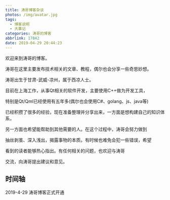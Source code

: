 ```yaml
---
title: 涛哥博客杂谈
photos: /img/avatar.jpg
tags:
  - 博客说明
  - 大事记
categories: 涛哥的博客
abbrlink: 17842
date: 2019-04-29 20:44:23
---
```


欢迎来到涛哥的博客。

涛哥在这里主要发布技术相关的文章、教程，偶尔也会分享一些奇思妙想。 

涛哥出生于甘肃-武威-凉州，属于西凉人士。

目前在上海工作，从事Qt相关的软件开发，主要使用C++做为开发工具，

特别是Qt/Qml已经使用有五年多(偶尔也会使用C#、golang、js、java等)
 

已经积攒了很多的经验，现在准备整理并分享出来，一方面是想构建自己的知识体系，

另一方面也希望能帮助到其他需要的人。在这个过程中，涛哥会努力做到

抽丝剥茧、深入浅出，揭露事物的本质。有时候也难免会犯一些错误，希望

看到的读者能够热心指出。有任何相关的问题，也欢迎与涛哥

交流，向涛哥提出建议和意见。

## 时间轴

2019-4-29 涛哥博客正式开通




